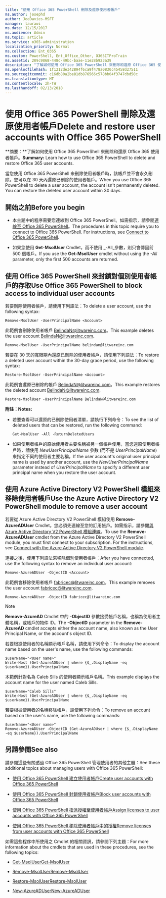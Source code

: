 ```yaml
---
title: "使用 Office 365 PowerShell 刪除及還原使用者帳戶"
ms.author: josephd
author: JoeDavies-MSFT
manager: laurawi
ms.date: 12/15/2017
ms.audience: Admin
ms.topic: article
ms.service: o365-administration
localization_priority: Normal
ms.collection: Ent_O365
ms.custom: PowerShell, Ent_Office_Other, O365ITProTrain
ms.assetid: 209c9868-448c-49bc-baae-11e28b923a39
description: "了解如何使用 Office 365 PowerShell 來刪除和還原 Office 365 使用者帳戶。"
ms.openlocfilehash: 1f1212de342894f6ca9f478a0830c45458d27511
ms.sourcegitcommit: c16db80a2be81db876566c578bb04f3747dbd50c
ms.translationtype: HT
ms.contentlocale: zh-TW
ms.lasthandoff: 02/13/2018
---
```

# <a name="delete-and-restore-user-accounts-with-office-365-powershell"></a><span data-ttu-id="99b31-103">使用 Office 365 PowerShell 刪除及還原使用者帳戶</span><span class="sxs-lookup"><span data-stu-id="99b31-103">Delete and restore user accounts with Office 365 PowerShell</span></span>

<span data-ttu-id="99b31-104">**摘要：**了解如何使用 Office 365 PowerShell 來刪除和還原 Office 365 使用者帳戶。</span><span class="sxs-lookup"><span data-stu-id="99b31-104">**Summary:**  Learn how to use Office 365 PowerShell to delete and restore Office 365 user accounts.</span></span>
  
<span data-ttu-id="99b31-p101">當您使用 Office 365 PowerShell 來刪除使用者帳戶時，該帳戶並不會永久刪除。您可以在 30 天內還原已刪除的使用者帳戶。</span><span class="sxs-lookup"><span data-stu-id="99b31-p101">When you use Office 365 PowerShell to delete a user account, the account isn't permanently deleted. You can restore the deleted user account within 30 days.</span></span>
  
## <a name="before-you-begin"></a><span data-ttu-id="99b31-107">開始之前</span><span class="sxs-lookup"><span data-stu-id="99b31-107">Before you begin</span></span>

- <span data-ttu-id="99b31-p102">本主題中的程序需要您連線到 Office 365 PowerShell。如需指示，請參閱[連線至 Office 365 PowerShell](connect-to-office-365-powershell.md)。</span><span class="sxs-lookup"><span data-stu-id="99b31-p102">The procedures in this topic require you to connect to Office 365 PowerShell. For instructions, see [Connect to Office 365 PowerShell](connect-to-office-365-powershell.md).</span></span>
    
- <span data-ttu-id="99b31-110">如果您使用 **Get-MsolUser** Cmdlet，而不使用 _-All_參數，則只會傳回前 500 個帳戶。</span><span class="sxs-lookup"><span data-stu-id="99b31-110">If you use the **Get-MsolUser** cmdlet without using the _-All_ parameter, only the first 500 accounts are returned.</span></span>
    
## <a name="use-office-365-powershell-to-block-access-to-individual-user-accounts"></a><span data-ttu-id="99b31-111">使用 Office 365 PowerShell 來封鎖對個別使用者帳戶的存取</span><span class="sxs-lookup"><span data-stu-id="99b31-111">Use Office 365 PowerShell to block access to individual user accounts</span></span>
<span data-ttu-id="99b31-112"><a name="ShortVersion"> </a></span><span class="sxs-lookup"><span data-stu-id="99b31-112"><a name="ShortVersion"> </a></span></span>

<span data-ttu-id="99b31-113">若要刪除使用者帳戶，請使用下列語法：</span><span class="sxs-lookup"><span data-stu-id="99b31-113">To delete a user account, use the following syntax:</span></span>
  
```
Remove-MsolUser -UserPrincipalName <Account>
```

<span data-ttu-id="99b31-114">此範例會刪除使用者帳戶 BelindaN@litwareinc.com。</span><span class="sxs-lookup"><span data-stu-id="99b31-114">This example deletes the user account BelindaN@litwareinc.com.</span></span>
  
```
Remove-MsolUser -UserPrincipalName belindan@litwareinc.com
```

<span data-ttu-id="99b31-115">若要在 30 天的寬限期內還原已刪除的使用者帳戶，請使用下列語法：</span><span class="sxs-lookup"><span data-stu-id="99b31-115">To restore a deleted user account within the 30-day grace period, use the following syntax:</span></span>
  
```
Restore-MsolUser -UserPrincipalName <Account>
```

<span data-ttu-id="99b31-116">此範例會還原已刪除的帳戶 BelindaN@litwareinc.com。</span><span class="sxs-lookup"><span data-stu-id="99b31-116">This example restores the deleted account BelindaN@litwareinc.com.</span></span>
  
```
Restore-MsolUser -UserPrincipalName BelindaN@litwareinc.com
```

 <span data-ttu-id="99b31-117">**附註：**</span><span class="sxs-lookup"><span data-stu-id="99b31-117">**Notes:**</span></span>
  
- <span data-ttu-id="99b31-118">若要查看可以還原的已刪除使用者清單，請執行下列命令：</span><span class="sxs-lookup"><span data-stu-id="99b31-118">To see the list of deleted users that can be restored, run the following command:</span></span>
    
  ```
  Get-MsolUser -All -ReturnDeletedUsers
  ```

- <span data-ttu-id="99b31-119">如果使用者帳戶的原始使用者主要名稱被另一個帳戶使用，當您還原使用者帳戶時，請使用  _NewUserPrincipalName_ 參數 (而不是 _UserPrincipalName_) 來指定不同的使用者主要名稱。</span><span class="sxs-lookup"><span data-stu-id="99b31-119">If the user account's original user principal name is used by another account, use the  _NewUserPrincipalName_ parameter instead of _UserPrincipalName_ to specify a different user principal name when you restore the user account.</span></span>
    
## <a name="use-the-azure-active-directory-v2-powershell-module-to-remove-a-user-account"></a><span data-ttu-id="99b31-120">使用 Azure Active Directory V2 PowerShell 模組來移除使用者帳戶</span><span class="sxs-lookup"><span data-stu-id="99b31-120">Use the Azure Active Directory V2 PowerShell module to remove a user account</span></span>
<span data-ttu-id="99b31-121"><a name="ShortVersion"> </a></span><span class="sxs-lookup"><span data-stu-id="99b31-121"><a name="ShortVersion"> </a></span></span>

<span data-ttu-id="99b31-p103">若要從 Azure Active Directory V2 PowerShell 模組使用 **Remove-AzureADUser** Cmdlet，您必須先連線至您的訂用帳戶。如需指示，請參閱[與 Azure Active Directory V2 PowerShell 模組連線](https://go.microsoft.com/fwlink/?linkid=842218)。</span><span class="sxs-lookup"><span data-stu-id="99b31-p103">To use the **Remove-AzureADUser** cmdlet from the Azure Active Directory V2 PowerShell module, you must first connect to your subscription. For the instructions, see [Connect with the Azure Active Directory V2 PowerShell module](https://go.microsoft.com/fwlink/?linkid=842218).</span></span>
  
<span data-ttu-id="99b31-124">連接之後，使用下列語法來移除個別使用者帳戶：</span><span class="sxs-lookup"><span data-stu-id="99b31-124">After you have connected, use the following syntax to remove an individual user account:</span></span>
  
```
Remove-AzureADUser -ObjectID <Account>
```

<span data-ttu-id="99b31-125">此範例會移除使用者帳戶 fabricec@litwareinc.com。</span><span class="sxs-lookup"><span data-stu-id="99b31-125">This example removes the user account fabricec@litwareinc.com.</span></span>
  
```
Remove-AzureADUser -ObjectID fabricec@litwareinc.com
```

> [!NOTE]
> <span data-ttu-id="99b31-126">**Remove-AzureAD** Cmdlet 中的 **-ObjectID** 參數接受帳戶名稱，也稱為使用者主體名稱，或帳戶的物件 ID。</span><span class="sxs-lookup"><span data-stu-id="99b31-126">The **-ObjectID** parameter in the **Remove-AzureAD** cmdlet accepts either the account name, also known as the User Principal Name, or the account's object ID.</span></span>
  
<span data-ttu-id="99b31-127">若要根據使用者的名稱顯示帳戶名稱，請使用下列命令︰</span><span class="sxs-lookup"><span data-stu-id="99b31-127">To display the account name based on the user's name, use the following commands:</span></span>
  
```
$userName="<User name>"
Write-Host (Get-AzureADUser | where {$_.DisplayName -eq $userName}).UserPrincipalName
```

<span data-ttu-id="99b31-128">本範例針對名為 Caleb Sills 的使用者顯示帳戶名稱。</span><span class="sxs-lookup"><span data-stu-id="99b31-128">This example displays the account name for the user named Caleb Sills.</span></span>
  
```
$userName="Caleb Sills"
Write-Host (Get-AzureADUser | where {$_.DisplayName -eq $userName}).UserPrincipalName
```

<span data-ttu-id="99b31-129">若要根據使用者的名稱移除帳戶，請使用下列命令︰</span><span class="sxs-lookup"><span data-stu-id="99b31-129">To remove an account based on the user's name, use the following commands:</span></span>
  
```
$userName="<User name>"
Remove-AzureADUser -ObjectID (Get-AzureADUser | where {$_.DisplayName -eq $userName}).UserPrincipalName
```

## <a name="see-also"></a><span data-ttu-id="99b31-130">另請參閱</span><span class="sxs-lookup"><span data-stu-id="99b31-130">See also</span></span>
<span data-ttu-id="99b31-131"><a name="SeeAlso"> </a></span><span class="sxs-lookup"><span data-stu-id="99b31-131"><a name="SeeAlso"> </a></span></span>

<span data-ttu-id="99b31-132">請參閱這些有關透過 Office 365 PowerShell 管理使用者的其他主題：</span><span class="sxs-lookup"><span data-stu-id="99b31-132">See these additional topics about managing users with Office 365 PowerShell:</span></span>
  
- [<span data-ttu-id="99b31-133">使用 Office 365 PowerShell 建立使用者帳戶</span><span class="sxs-lookup"><span data-stu-id="99b31-133">Create user accounts with Office 365 PowerShell</span></span>](create-user-accounts-with-office-365-powershell.md)
    
- [<span data-ttu-id="99b31-134">使用 Office 365 PowerShell 封鎖使用者帳戶</span><span class="sxs-lookup"><span data-stu-id="99b31-134">Block user accounts with Office 365 PowerShell</span></span>](block-user-accounts-with-office-365-powershell.md)
    
- [<span data-ttu-id="99b31-135">使用 Office 365 PowerShell 指派授權至使用者帳戶</span><span class="sxs-lookup"><span data-stu-id="99b31-135">Assign licenses to user accounts with Office 365 PowerShell</span></span>](assign-licenses-to-user-accounts-with-office-365-powershell.md)
    
- [<span data-ttu-id="99b31-136">使用 Office 365 PowerShell 移除使用者帳戶中的授權</span><span class="sxs-lookup"><span data-stu-id="99b31-136">Remove licenses from user accounts with Office 365 PowerShell</span></span>](remove-licenses-from-user-accounts-with-office-365-powershell.md)
    
<span data-ttu-id="99b31-137">如需這些程序中所使用之 Cmdlet 的相關資訊，請參閱下列主題：</span><span class="sxs-lookup"><span data-stu-id="99b31-137">For more information about the cmdlets that are used in these procedures, see the following topics:</span></span>
  
- [<span data-ttu-id="99b31-138">Get-MsolUser</span><span class="sxs-lookup"><span data-stu-id="99b31-138">Get-MsolUser</span></span>](https://go.microsoft.com/fwlink/p/?LinkId=691543)
    
- [<span data-ttu-id="99b31-139">Remove-MsolUser</span><span class="sxs-lookup"><span data-stu-id="99b31-139">Remove-MsolUser</span></span>](https://go.microsoft.com/fwlink/p/?LinkId=691636)
    
- [<span data-ttu-id="99b31-140">Restore-MsolUser</span><span class="sxs-lookup"><span data-stu-id="99b31-140">Restore-MsolUser</span></span>](https://go.microsoft.com/fwlink/p/?LinkId=691637)
    
- [<span data-ttu-id="99b31-141">New-AzureADUser</span><span class="sxs-lookup"><span data-stu-id="99b31-141">New-AzureADUser</span></span>](https://docs.microsoft.com/powershell/module/azuread/new-azureaduser?view=azureadps-2.0)
    

